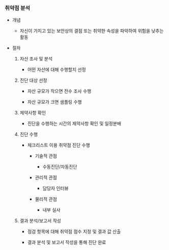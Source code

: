 ### 취약점 분석

- 개념
  
  - 자신이 가지고 있는 보안상의 결점 또는 취약한 속성을 파악하여 위험을 낮추는 활동

- 절차
  
  1. 자산 조사 및 분석
     
     - 어떤 자산에 대해 수행할지 선정
  
  2. 진단 대상 선정
     
     - 자산 규모가 작으면 전수 조사 수행
     
     - 자산 규모가 크면 샘플링 수행
  
  3. 제약사항 확인
     
     - 진단을 수행하는 시간의 제약사항 확인 및 일정분배
  
  4. 진단 수행
     
     - 체크리스트 이용 취약점 진단 수행
       
       - 기술적 관점
         
         - 수동진단/자동진단
       
       - 관리적 관점
         
         - 담당자 인터뷰
       
       - 물리적 관점
         
         - 내부 실사
  
  5. 결과 분석/보고서 작성
     
     - 점검 항목에 대해 취약점 점수 지정 및 결과 값 산출
     
     - 결과 분석 및 보고서 작성을 통해 진단 완료